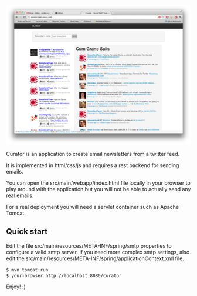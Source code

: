 
![screenshot][screenshot]

Curator is an application to create email newsletters from a twitter feed.

It is implemented in html/css/js and requires a rest backend for sending
emails.

You can open the src/main/webapp/index.html file locally in your browser to
play around with the application but you will not be able to actually send any
real emails.

For a real deployment you will need a servlet container such as Apache Tomcat.

## Quick start

Edit the file src/main/resources/META-INF/spring/smtp.properties to configure a valid smtp server. If you need more complex smtp settings, also edit the src/main/resources/META-INF/spring/applicationContext.xml file.

    $ mvn tomcat:run
    $ your-browser http://localhost:8080/curator

Enjoy! :)

[screenshot]: https://github.com/nexse-swat-team/curator/raw/master/screenshot.png  "Screenshot"

